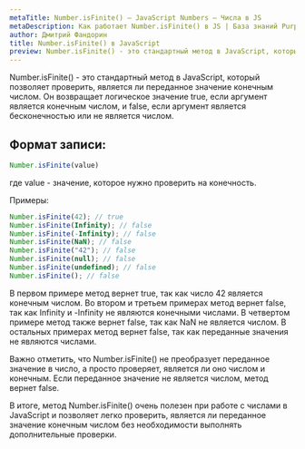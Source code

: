```yaml
---
metaTitle: Number.isFinite() – JavaScript Numbers – Числа в JS
metaDescription: Как работает Number.isFinite() в JS | База знаний PurpleSchool
author: Дмитрий Фандорин
title: Number.isFinite() в JavaScript
preview: Number.isFinite() - это стандартный метод в JavaScript, который позволяет проверить, является ли переданное значение конечным числом...
---
```


Number.isFinite() - это стандартный метод в JavaScript, который позволяет проверить, является ли переданное значение конечным числом. Он возвращает логическое значение true, если аргумент является конечным числом, и false, если аргумент является бесконечностью или не является числом.

## Формат записи:
```javascript
Number.isFinite(value)
```
где value - значение, которое нужно проверить на конечность.

Примеры:
```javascript
Number.isFinite(42); // true
Number.isFinite(Infinity); // false
Number.isFinite(-Infinity); // false
Number.isFinite(NaN); // false
Number.isFinite("42"); // false
Number.isFinite(null); // false
Number.isFinite(undefined); // false
Number.isFinite(); // false
```

В первом примере метод вернет true, так как число 42 является конечным числом. Во втором и третьем примерах метод вернет false, так как Infinity и -Infinity не являются конечными числами. В четвертом примере метод также вернет false, так как NaN не является числом. В остальных примерах метод вернет false, так как переданные значения не являются числами.

Важно отметить, что Number.isFinite() не преобразует переданное значение в число, а просто проверяет, является ли оно числом и конечным. Если переданное значение не является числом, метод вернет false.

В итоге, метод Number.isFinite() очень полезен при работе с числами в JavaScript и позволяет легко проверить, является ли переданное значение конечным числом без необходимости выполнять дополнительные проверки.